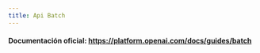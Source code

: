 ```yaml
---
title: Api Batch
---
```


#### Documentación oficial: https://platform.openai.com/docs/guides/batch
